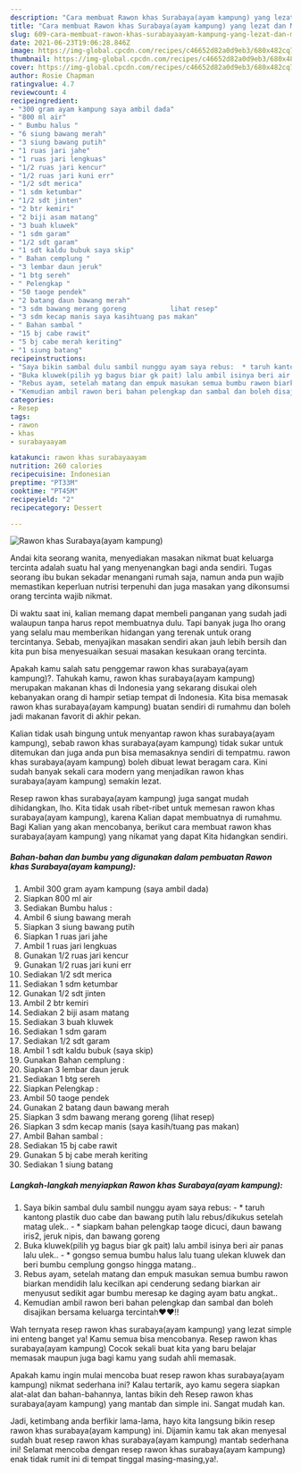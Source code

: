 ```yaml
---
description: "Cara membuat Rawon khas Surabaya(ayam kampung) yang lezat dan Mudah Dibuat"
title: "Cara membuat Rawon khas Surabaya(ayam kampung) yang lezat dan Mudah Dibuat"
slug: 609-cara-membuat-rawon-khas-surabayaayam-kampung-yang-lezat-dan-mudah-dibuat
date: 2021-06-23T19:06:28.846Z
image: https://img-global.cpcdn.com/recipes/c46652d82a0d9eb3/680x482cq70/rawon-khas-surabayaayam-kampung-foto-resep-utama.jpg
thumbnail: https://img-global.cpcdn.com/recipes/c46652d82a0d9eb3/680x482cq70/rawon-khas-surabayaayam-kampung-foto-resep-utama.jpg
cover: https://img-global.cpcdn.com/recipes/c46652d82a0d9eb3/680x482cq70/rawon-khas-surabayaayam-kampung-foto-resep-utama.jpg
author: Rosie Chapman
ratingvalue: 4.7
reviewcount: 4
recipeingredient:
- "300 gram ayam kampung saya ambil dada"
- "800 ml air"
- " Bumbu halus "
- "6 siung bawang merah"
- "3 siung bawang putih"
- "1 ruas jari jahe"
- "1 ruas jari lengkuas"
- "1/2 ruas jari kencur"
- "1/2 ruas jari kuni err"
- "1/2 sdt merica"
- "1 sdm ketumbar"
- "1/2 sdt jinten"
- "2 btr kemiri"
- "2 biji asam matang"
- "3 buah kluwek"
- "1 sdm garam"
- "1/2 sdt garam"
- "1 sdt kaldu bubuk saya skip"
- " Bahan cemplung "
- "3 lembar daun jeruk"
- "1 btg sereh"
- " Pelengkap "
- "50 taoge pendek"
- "2 batang daun bawang merah"
- "3 sdm bawang merang goreng           lihat resep"
- "3 sdm kecap manis saya kasihtuang pas makan"
- " Bahan sambal "
- "15 bj cabe rawit"
- "5 bj cabe merah keriting"
- "1 siung batang"
recipeinstructions:
- "Saya bikin sambal dulu sambil nunggu ayam saya rebus:  * taruh kantong plastik duo cabe dan bawang putih lalu rebus/dikukus setelah matag ulek.. * siapkam bahan pelengkap taoge dicuci, daun bawang iris2, jeruk nipis, dan bawang goreng"
- "Buka kluwek(pilih yg bagus biar gk pait) lalu ambil isinya beri air panas lalu ulek.. * gongso semua bumbu halus lalu tuang ulekan kluwek dan beri bumbu cemplung gongso hingga matang.."
- "Rebus ayam, setelah matang dan empuk masukan semua bumbu rawon biarkan mendidih lalu kecilkan api cenderung sedang biarkan air menyusut sedikit agar bumbu meresap ke daging ayam batu angkat.."
- "Kemudian ambil rawon beri bahan pelengkap dan sambal dan boleh disajikan bersama keluarga tercintah❤️❤️!!"
categories:
- Resep
tags:
- rawon
- khas
- surabayaayam

katakunci: rawon khas surabayaayam 
nutrition: 260 calories
recipecuisine: Indonesian
preptime: "PT33M"
cooktime: "PT45M"
recipeyield: "2"
recipecategory: Dessert

---
```



![Rawon khas Surabaya(ayam kampung)](https://img-global.cpcdn.com/recipes/c46652d82a0d9eb3/680x482cq70/rawon-khas-surabayaayam-kampung-foto-resep-utama.jpg)

Andai kita seorang wanita, menyediakan masakan nikmat buat keluarga tercinta adalah suatu hal yang menyenangkan bagi anda sendiri. Tugas seorang ibu bukan sekadar menangani rumah saja, namun anda pun wajib memastikan keperluan nutrisi terpenuhi dan juga masakan yang dikonsumsi orang tercinta wajib nikmat.

Di waktu  saat ini, kalian memang dapat membeli panganan yang sudah jadi walaupun tanpa harus repot membuatnya dulu. Tapi banyak juga lho orang yang selalu mau memberikan hidangan yang terenak untuk orang tercintanya. Sebab, menyajikan masakan sendiri akan jauh lebih bersih dan kita pun bisa menyesuaikan sesuai masakan kesukaan orang tercinta. 



Apakah kamu salah satu penggemar rawon khas surabaya(ayam kampung)?. Tahukah kamu, rawon khas surabaya(ayam kampung) merupakan makanan khas di Indonesia yang sekarang disukai oleh kebanyakan orang di hampir setiap tempat di Indonesia. Kita bisa memasak rawon khas surabaya(ayam kampung) buatan sendiri di rumahmu dan boleh jadi makanan favorit di akhir pekan.

Kalian tidak usah bingung untuk menyantap rawon khas surabaya(ayam kampung), sebab rawon khas surabaya(ayam kampung) tidak sukar untuk ditemukan dan juga anda pun bisa memasaknya sendiri di tempatmu. rawon khas surabaya(ayam kampung) boleh dibuat lewat beragam cara. Kini sudah banyak sekali cara modern yang menjadikan rawon khas surabaya(ayam kampung) semakin lezat.

Resep rawon khas surabaya(ayam kampung) juga sangat mudah dihidangkan, lho. Kita tidak usah ribet-ribet untuk memesan rawon khas surabaya(ayam kampung), karena Kalian dapat membuatnya di rumahmu. Bagi Kalian yang akan mencobanya, berikut cara membuat rawon khas surabaya(ayam kampung) yang nikamat yang dapat Kita hidangkan sendiri.

<!--inarticleads1-->

##### Bahan-bahan dan bumbu yang digunakan dalam pembuatan Rawon khas Surabaya(ayam kampung):

1. Ambil 300 gram ayam kampung (saya ambil dada)
1. Siapkan 800 ml air
1. Sediakan  Bumbu halus :
1. Ambil 6 siung bawang merah
1. Siapkan 3 siung bawang putih
1. Siapkan 1 ruas jari jahe
1. Ambil 1 ruas jari lengkuas
1. Gunakan 1/2 ruas jari kencur
1. Gunakan 1/2 ruas jari kuni err
1. Sediakan 1/2 sdt merica
1. Sediakan 1 sdm ketumbar
1. Gunakan 1/2 sdt jinten
1. Ambil 2 btr kemiri
1. Sediakan 2 biji asam matang
1. Sediakan 3 buah kluwek
1. Sediakan 1 sdm garam
1. Sediakan 1/2 sdt garam
1. Ambil 1 sdt kaldu bubuk (saya skip)
1. Gunakan  Bahan cemplung :
1. Siapkan 3 lembar daun jeruk
1. Sediakan 1 btg sereh
1. Siapkan  Pelengkap :
1. Ambil 50 taoge pendek
1. Gunakan 2 batang daun bawang merah
1. Siapkan 3 sdm bawang merang goreng           (lihat resep)
1. Siapkan 3 sdm kecap manis (saya kasih/tuang pas makan)
1. Ambil  Bahan sambal :
1. Sediakan 15 bj cabe rawit
1. Gunakan 5 bj cabe merah keriting
1. Sediakan 1 siung batang




<!--inarticleads2-->

##### Langkah-langkah menyiapkan Rawon khas Surabaya(ayam kampung):

1. Saya bikin sambal dulu sambil nunggu ayam saya rebus:  - * taruh kantong plastik duo cabe dan bawang putih lalu rebus/dikukus setelah matag ulek.. - * siapkam bahan pelengkap taoge dicuci, daun bawang iris2, jeruk nipis, dan bawang goreng
1. Buka kluwek(pilih yg bagus biar gk pait) lalu ambil isinya beri air panas lalu ulek.. - * gongso semua bumbu halus lalu tuang ulekan kluwek dan beri bumbu cemplung gongso hingga matang..
1. Rebus ayam, setelah matang dan empuk masukan semua bumbu rawon biarkan mendidih lalu kecilkan api cenderung sedang biarkan air menyusut sedikit agar bumbu meresap ke daging ayam batu angkat..
1. Kemudian ambil rawon beri bahan pelengkap dan sambal dan boleh disajikan bersama keluarga tercintah❤️❤️!!




Wah ternyata resep rawon khas surabaya(ayam kampung) yang lezat simple ini enteng banget ya! Kamu semua bisa mencobanya. Resep rawon khas surabaya(ayam kampung) Cocok sekali buat kita yang baru belajar memasak maupun juga bagi kamu yang sudah ahli memasak.

Apakah kamu ingin mulai mencoba buat resep rawon khas surabaya(ayam kampung) nikmat sederhana ini? Kalau tertarik, ayo kamu segera siapkan alat-alat dan bahan-bahannya, lantas bikin deh Resep rawon khas surabaya(ayam kampung) yang mantab dan simple ini. Sangat mudah kan. 

Jadi, ketimbang anda berfikir lama-lama, hayo kita langsung bikin resep rawon khas surabaya(ayam kampung) ini. Dijamin kamu tak akan menyesal sudah buat resep rawon khas surabaya(ayam kampung) mantab sederhana ini! Selamat mencoba dengan resep rawon khas surabaya(ayam kampung) enak tidak rumit ini di tempat tinggal masing-masing,ya!.

